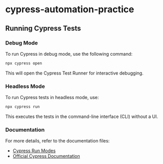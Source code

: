 # cypress-automation-practice

## Running Cypress Tests

### Debug Mode

To run Cypress in debug mode, use the following command:

```sh
npx cypress open
```

This will open the Cypress Test Runner for interactive debugging.

### Headless Mode

To run Cypress tests in headless mode, use:

```sh
npx cypress run
```

This executes the tests in the command-line interface (CLI) without a UI.

### Documentation

For more details, refer to the documentation files:

- [Cypress Run Modes](sandbox:/mnt/data/cypress_run_modes.txt)
- [Official Cypress Documentation](https://docs.cypress.io/guides/guides/command-line)